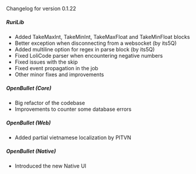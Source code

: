 Changelog for version 0.1.22

##### RuriLib
- Added TakeMaxInt, TakeMinInt, TakeMaxFloat and TakeMinFloat blocks
- Better exception when disconnecting from a websocket (by its5Q)
- Added multiline option for regex in parse block (by its5Q)
- Fixed LoliCode parser when encountering negative numbers
- Fixed issues with the skip
- Fixed event propagation in the job
- Other minor fixes and improvements

##### OpenBullet (Core)
- Big refactor of the codebase
- Improvements to counter some database errors

##### OpenBullet (Web)
- Added partial vietnamese localization by PITVN

##### OpenBullet (Native)
- Introduced the new Native UI